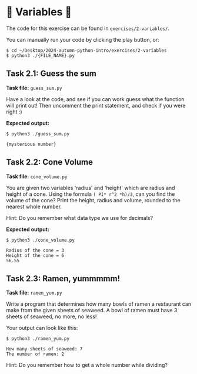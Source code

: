 # 📕 Variables 🌟
The code for this exercise can be found in `exercises/2-variables/`.

You can manually run your code by clicking the play button, or:
```
$ cd ~/Desktop/2024-autumn-python-intro/exercises/2-variables
$ python3 ./{FILE_NAME}.py
```

## Task 2.1: Guess the sum
**Task file:** `guess_sum.py`

Have a look at the code, and see if you can work guess what the function will print out!
Then uncomment the print statement, and check if you were right :)

**Expected output:**
```
$ python3 ./guess_sum.py

{mysterious number}
```

## Task 2.2: Cone Volume
**Task file:** `cone_volume.py`

You are given two variables 'radius' and 'height' which are radius and height of a cone. Using the formula `( Pi* r^2 *h)/3`, can you find the volume of the cone? 
Print the height, radius and volume, rounded to the nearest whole number.

Hint: Do you remember what data type we use for decimals?

**Expected output:**
```
$ python3 ./cone_volume.py

Radius of the cone = 3
Height of the cone = 6
56.55
```


## Task 2.3: Ramen, yummmmm!
**Task file:** `ramen_yum.py`

Write a program that determines how many bowls of ramen a restaurant can make from the given sheets of seaweed. A bowl of ramen must have 3 sheets of seaweed, no more, no less!

Your output can look like this:
```
$ python3 ./ramen_yum.py

How many sheets of seaweed: 7
The number of ramen: 2
```
Hint: Do you remember how to get a whole number while dividing?


